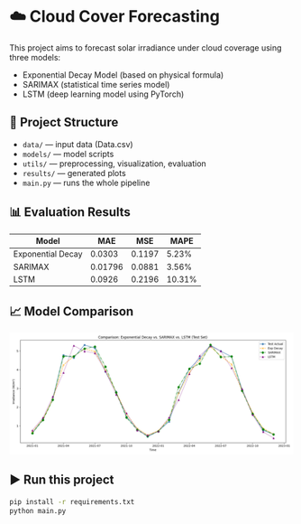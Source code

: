 # ☁️ Cloud Cover Forecasting

This project aims to forecast solar irradiance under cloud coverage using three models:

- Exponential Decay Model (based on physical formula)
- SARIMAX (statistical time series model)
- LSTM (deep learning model using PyTorch)

## 📂 Project Structure

- `data/` — input data (Data.csv)
- `models/` — model scripts
- `utils/` — preprocessing, visualization, evaluation
- `results/` — generated plots
- `main.py` — runs the whole pipeline

## 📊 Evaluation Results

| Model              | MAE     | MSE     | MAPE   |
|-------------------|---------|---------|--------|
| Exponential Decay | 0.0303  | 0.1197  | 5.23%  |
| SARIMAX           | 0.01796 | 0.0881  | 3.56%  |
| LSTM              | 0.0926  | 0.2196  | 10.31% |

## 📈 Model Comparison

![Comparison](results/fig_comparison_final.png)

## ▶️ Run this project

```bash
pip install -r requirements.txt
python main.py

